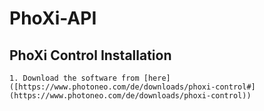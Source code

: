 # PhoXi-API
  ## PhoXi Control Installation
    1. Download the software from [here]([https://www.photoneo.com/de/downloads/phoxi-control#](https://www.photoneo.com/de/downloads/phoxi-control))
